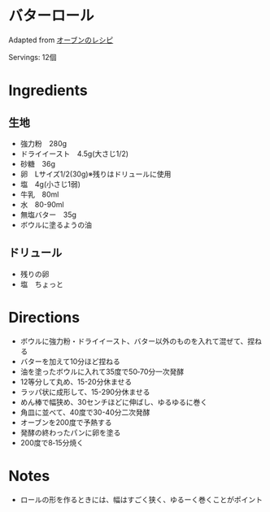 # バターロール

Adapted from [オーブンのレシピ](#)

Servings: 12個

# Ingredients
## 生地
- 強力粉　280g
- ドライイースト　4.5g(大さじ1/2)
- 砂糖　36g
- 卵　Lサイズ1/2(30g)※残りはドリュールに使用
- 塩　4g(小さじ1弱)
- 牛乳　80ml
- 水　80-90ml
- 無塩バター　35g
- ボウルに塗るようの油
## ドリュール
- 残りの卵
- 塩　ちょっと

# Directions
- ボウルに強力粉・ドライイースト、バター以外のものを入れて混ぜて、捏ねる
- バターを加えて10分ほど捏ねる
- 油を塗ったボウルに入れて35度で50‐70分一次発酵
- 12等分して丸め、15-20分休ませる
- ラッパ状に成形して、15-290分休ませる
- めん棒で幅狭め、30センチほどに伸ばし、ゆるゆるに巻く
- 角皿に並べて、40度で30-40分二次発酵
- オーブンを200度で予熱する
- 発酵の終わったパンに卵を塗る
- 200度で8‐15分焼く
# Notes
- ロールの形を作るときには、幅はすごく狭く、ゆるーく巻くことがポイント
